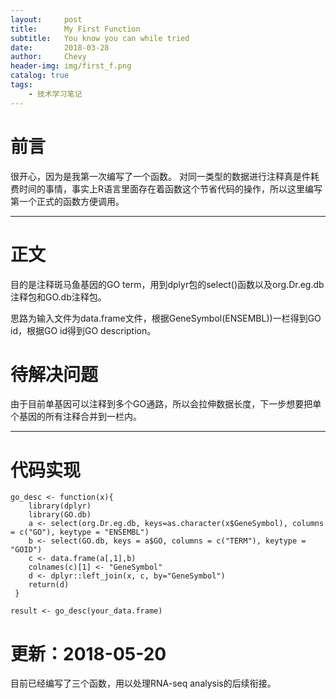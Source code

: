 ```yaml
---
layout:     post
title:      My First Function
subtitle:   You know you can while tried
date:       2018-03-28
author:     Chevy
header-img: img/first_f.png
catalog: true
tags:
    - 技术学习笔记
---
```



# 前言

很开心，因为是我第一次编写了一个函数。
对同一类型的数据进行注释真是件耗费时间的事情，事实上R语言里面存在着函数这个节省代码的操作，所以这里编写第一个正式的函数方便调用。

---

# 正文

目的是注释斑马鱼基因的GO term，用到dplyr包的select()函数以及org.Dr.eg.db注释包和GO.db注释包。

思路为输入文件为data.frame文件，根据GeneSymbol(ENSEMBL))一栏得到GO id，根据GO id得到GO description。

# 待解决问题

由于目前单基因可以注释到多个GO通路，所以会拉伸数据长度，下一步想要把单个基因的所有注释合并到一栏内。

---

# 代码实现

```
go_desc <- function(x){
    library(dplyr)
    library(GO.db)
    a <- select(org.Dr.eg.db, keys=as.character(x$GeneSymbol), columns = c("GO"), keytype = "ENSEMBL")
    b <- select(GO.db, keys = a$GO, columns = c("TERM"), keytype = "GOID")
    c <- data.frame(a[,1],b)
    colnames(c)[1] <- "GeneSymbol"
    d <- dplyr::left_join(x, c, by="GeneSymbol") 
    return(d)
 }

result <- go_desc(your_data.frame)
```

# 更新：2018-05-20

目前已经编写了三个函数，用以处理RNA-seq analysis的后续衔接。
